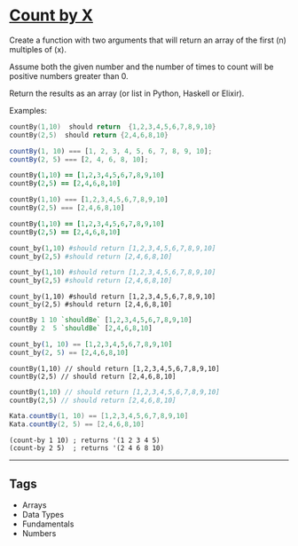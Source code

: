 # [Count by X](https://www.codewars.com/kata/5513795bd3fafb56c200049e)

Create a function with two arguments that will return an array of the first (n) multiples of (x).

Assume both the given number and the number of times to count will be positive numbers greater than 0.

Return the results as an array (or list in Python, Haskell or Elixir).

Examples:

```cpp
countBy(1,10)  should return  {1,2,3,4,5,6,7,8,9,10}
countBy(2,5)  should return {2,4,6,8,10}
```

```javascript
countBy(1, 10) === [1, 2, 3, 4, 5, 6, 7, 8, 9, 10];
countBy(2, 5) === [2, 4, 6, 8, 10];
```

```coffeescript
countBy(1,10) == [1,2,3,4,5,6,7,8,9,10]
countBy(2,5) == [2,4,6,8,10]
```

```dart
countBy(1,10) === [1,2,3,4,5,6,7,8,9,10]
countBy(2,5) === [2,4,6,8,10]
```

```coffeescript
countBy(1,10) == [1,2,3,4,5,6,7,8,9,10]
countBy(2,5) == [2,4,6,8,10]
```

```python
count_by(1,10) #should return [1,2,3,4,5,6,7,8,9,10]
count_by(2,5) #should return [2,4,6,8,10]
```

```ruby
count_by(1,10) #should return [1,2,3,4,5,6,7,8,9,10]
count_by(2,5) #should return [2,4,6,8,10]
```

```crystal
count_by(1,10) #should return [1,2,3,4,5,6,7,8,9,10]
count_by(2,5) #should return [2,4,6,8,10]
```

```haskell
countBy 1 10 `shouldBe` [1,2,3,4,5,6,7,8,9,10]
countBy 2  5 `shouldBe` [2,4,6,8,10]
```

```elixir
count_by(1, 10) == [1,2,3,4,5,6,7,8,9,10]
count_by(2, 5) == [2,4,6,8,10]
```

```solidity
countBy(1,10) // should return [1,2,3,4,5,6,7,8,9,10]
countBy(2,5) // should return [2,4,6,8,10]
```

```php
countBy(1,10) // should return [1,2,3,4,5,6,7,8,9,10]
countBy(2,5) // should return [2,4,6,8,10]
```

```groovy
Kata.countBy(1, 10) == [1,2,3,4,5,6,7,8,9,10]
Kata.countBy(2, 5) == [2,4,6,8,10]
```

```racket
(count-by 1 10) ; returns '(1 2 3 4 5)
(count-by 2 5)  ; returns '(2 4 6 8 10)
```

---

## Tags

- Arrays
- Data Types
- Fundamentals
- Numbers
